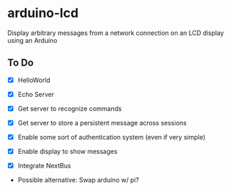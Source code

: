 arduino-lcd
===========

Display arbitrary messages from a network connection on an LCD display using an Arduino


To Do
--------
- [x] HelloWorld
- [x] Echo Server
- [x] Get server to recognize commands
- [x] Get server to store a persistent message across sessions
- [x] Enable some sort of authentication system (even if very simple)

- [x] Enable display to show messages

- [x] Integrate NextBus


- Possible alternative: Swap arduino w/ pi?

